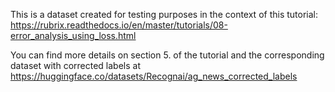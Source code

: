 This is a dataset created for testing purposes in the context of this tutorial: https://rubrix.readthedocs.io/en/master/tutorials/08-error_analysis_using_loss.html

You can find more details on section 5. of the tutorial and the corresponding dataset with corrected labels at https://huggingface.co/datasets/Recognai/ag_news_corrected_labels

